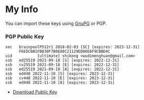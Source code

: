 # My Info

You can import these keys using [GnuPG](https://www.gnupg.org/download/index.html#binary) or PGP.

### PGP Public Key

```
sec   brainpoolP512r1 2018-02-03 [SC] [expires: 2023-12-31]
      F6EDCBB1FB830F7B0E88C21129ED86E6F9CBBD4C
uid           [ultimate] shikong <wudimenghuan@gmail.com>
ssb   ed25519 2021-09-18 [S] [expires: 2022-12-31]
ssb   cv25519 2021-09-18 [E] [expires: 2022-12-31]
ssb   ed25519 2021-09-18 [A] [expires: 2022-12-31]
ssb   ed448 2022-11-10 [S] [expires: 2023-12-31]
ssb   cv448 2022-11-10 [E] [expires: 2023-12-31]
ssb   ed448 2022-11-10 [A] [expires: 2023-12-31]
```

* [Download Public Key](https://raw.githubusercontent.com/wudimenghuan/info/master/F6EDCBB1FB830F7B0E88C21129ED86E6F9CBBD4C.asc)
